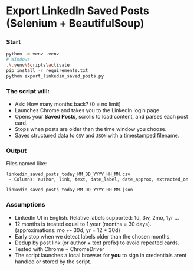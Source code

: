 # Export LinkedIn Saved Posts (Selenium + BeautifulSoup)


### Start

```bash
python -m venv .venv
# Windows
.\.venv\Scripts\activate
pip install -r requirements.txt
python export_linkedin_saved_posts.py
```

### The script will:

- Ask: How many months back? (0 = no limit)
- Launches Chrome and takes you to the LinkedIn login page
- Opens your **Saved Posts**, scrolls to load content, and parses each post card.
- Stops when posts are older than the time window you choose.
- Saves structured data to `CSV` and `JSON` with a timestamped filename.


### Output

Files named like: 
```
linkedin_saved_posts_today_MM_DD_YYYY_HH_MM.csv
 - Columns: author, link, text, date_label, date_approx, extracted_on

linkedin_saved_posts_today_MM_DD_YYYY_HH_MM.json
```

### Assumptions

 - LinkedIn UI in English. Relative labels supported: 1d, 3w, 2mo, 1yr …
 - 12 months is treated equal to 1 year (months = 30 days). (approximations: mo +- 30d, yr = 12 * 30d)
 - Early stop when we detect labels older than the chosen months.
 - Dedup by post link (or author + text prefix) to avoid repeated cards.
 - Tested with Chrome + ChromeDriver 
 - The script launches a local browser for **you** to sign in credentials arent handled or stored by the script.



